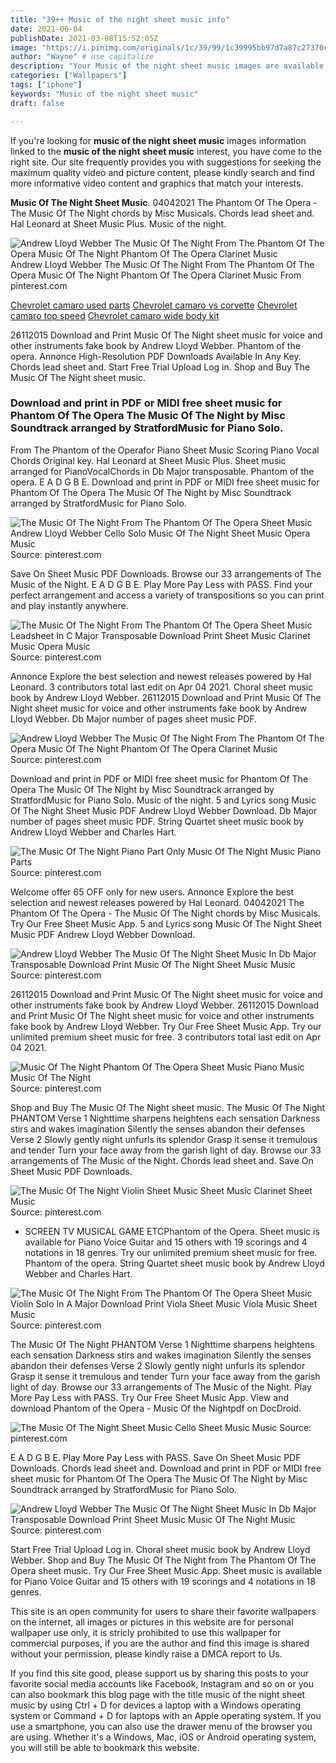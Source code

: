 ```yaml
---
title: "39++ Music of the night sheet music info"
date: 2021-06-04
publishDate: 2021-03-08T15:52:05Z
image: "https://i.pinimg.com/originals/1c/39/99/1c39995bb97d7a87c27370cb0210c848.gif"
author: "Wayne" # use capitalize
description: "Your Music of the night sheet music images are available in this site. Music of the night sheet music are a topic that is being searched for and liked by netizens now. You can Find and Download the Music of the night sheet music files here. Download all free photos."
categories: ["Wallpapers"]
tags: ["iphone"]
keywords: "Music of the night sheet music"
draft: false

---
```


If you're looking for **music of the night sheet music** images information linked to the **music of the night sheet music** interest, you have come to the right  site.  Our site frequently  provides you with  suggestions  for seeking  the maximum  quality video and picture  content, please kindly search and find more informative video content and graphics  that match your interests.

**Music Of The Night Sheet Music**. 04042021 The Phantom Of The Opera - The Music Of The Night chords by Misc Musicals. Chords lead sheet and. Hal Leonard at Sheet Music Plus. Music of the night.

![Andrew Lloyd Webber The Music Of The Night From The Phantom Of The Opera Music Of The Night Phantom Of The Opera Clarinet Music](https://i.pinimg.com/originals/f0/f4/eb/f0f4eb4371647b0f74a8e5d851041d26.png "Andrew Lloyd Webber The Music Of The Night From The Phantom Of The Opera Music Of The Night Phantom Of The Opera Clarinet Music")
Andrew Lloyd Webber The Music Of The Night From The Phantom Of The Opera Music Of The Night Phantom Of The Opera Clarinet Music From pinterest.com

[Chevrolet camaro used parts](/chevrolet-camaro-used-parts/)
[Chevrolet camaro vs corvette](/chevrolet-camaro-vs-corvette/)
[Chevrolet camaro top speed](/chevrolet-camaro-top-speed/)
[Chevrolet camaro wide body kit](/chevrolet-camaro-wide-body-kit/)

26112015 Download and Print Music Of The Night sheet music for voice and other instruments fake book by Andrew Lloyd Webber. Phantom of the opera. Annonce High-Resolution PDF Downloads Available In Any Key. Chords lead sheet and. Start Free Trial Upload Log in. Shop and Buy The Music Of The Night sheet music.

### Download and print in PDF or MIDI free sheet music for Phantom Of The Opera The Music Of The Night by Misc Soundtrack arranged by StratfordMusic for Piano Solo.

From The Phantom of the Operafor Piano Sheet Music Scoring Piano Vocal Chords Original key. Hal Leonard at Sheet Music Plus. Sheet music arranged for PianoVocalChords in Db Major transposable. Phantom of the opera. E A D G B E. Download and print in PDF or MIDI free sheet music for Phantom Of The Opera The Music Of The Night by Misc Soundtrack arranged by StratfordMusic for Piano Solo.


![The Music Of The Night From The Phantom Of The Opera Sheet Music Andrew Lloyd Webber Cello Solo Music Of The Night Sheet Music Opera Music](https://i.pinimg.com/originals/03/1d/f3/031df3ea2b464e6926e0b3a974a70e17.png "The Music Of The Night From The Phantom Of The Opera Sheet Music Andrew Lloyd Webber Cello Solo Music Of The Night Sheet Music Opera Music")
Source: pinterest.com

Save On Sheet Music PDF Downloads. Browse our 33 arrangements of The Music of the Night. E A D G B E. Play More Pay Less with PASS. Find your perfect arrangement and access a variety of transpositions so you can print and play instantly anywhere.

![The Music Of The Night From The Phantom Of The Opera Sheet Music Leadsheet In C Major Transposable Download Print Sheet Music Clarinet Music Opera Music](https://i.pinimg.com/originals/e2/97/01/e29701563f33a5d93c85099fbc338e7a.gif "The Music Of The Night From The Phantom Of The Opera Sheet Music Leadsheet In C Major Transposable Download Print Sheet Music Clarinet Music Opera Music")
Source: pinterest.com

Annonce Explore the best selection and newest releases powered by Hal Leonard. 3 contributors total last edit on Apr 04 2021. Choral sheet music book by Andrew Lloyd Webber. 26112015 Download and Print Music Of The Night sheet music for voice and other instruments fake book by Andrew Lloyd Webber. Db Major number of pages sheet music PDF.

![Andrew Lloyd Webber The Music Of The Night From The Phantom Of The Opera Music Of The Night Phantom Of The Opera Clarinet Music](https://i.pinimg.com/originals/f0/f4/eb/f0f4eb4371647b0f74a8e5d851041d26.png "Andrew Lloyd Webber The Music Of The Night From The Phantom Of The Opera Music Of The Night Phantom Of The Opera Clarinet Music")
Source: pinterest.com

Download and print in PDF or MIDI free sheet music for Phantom Of The Opera The Music Of The Night by Misc Soundtrack arranged by StratfordMusic for Piano Solo. Music of the night. 5 and Lyrics song Music Of The Night Sheet Music PDF Andrew Lloyd Webber Download. Db Major number of pages sheet music PDF. String Quartet sheet music book by Andrew Lloyd Webber and Charles Hart.

![The Music Of The Night Piano Part Only Music Of The Night Music Piano Parts](https://i.pinimg.com/originals/4a/96/54/4a96547f2a5a2fbbcc1ab4cf31197a1c.png "The Music Of The Night Piano Part Only Music Of The Night Music Piano Parts")
Source: pinterest.com

Welcome offer 65 OFF only for new users. Annonce Explore the best selection and newest releases powered by Hal Leonard. 04042021 The Phantom Of The Opera - The Music Of The Night chords by Misc Musicals. Try Our Free Sheet Music App. 5 and Lyrics song Music Of The Night Sheet Music PDF Andrew Lloyd Webber Download.

![Andrew Lloyd Webber The Music Of The Night Sheet Music In Db Major Transposable Download Print Music Of The Night Sheet Music Music](https://i.pinimg.com/originals/5f/bc/12/5fbc122d362c4b91c3800ad1d7e4b57a.gif "Andrew Lloyd Webber The Music Of The Night Sheet Music In Db Major Transposable Download Print Music Of The Night Sheet Music Music")
Source: pinterest.com

26112015 Download and Print Music Of The Night sheet music for voice and other instruments fake book by Andrew Lloyd Webber. 26112015 Download and Print Music Of The Night sheet music for voice and other instruments fake book by Andrew Lloyd Webber. Try Our Free Sheet Music App. Try our unlimited premium sheet music for free. 3 contributors total last edit on Apr 04 2021.

![Music Of The Night Phantom Of The Opera Sheet Music Piano Music Music Of The Night](https://i.pinimg.com/originals/08/6b/53/086b53820360cdf5fea2db1f4f7f056a.png "Music Of The Night Phantom Of The Opera Sheet Music Piano Music Music Of The Night")
Source: pinterest.com

Shop and Buy The Music Of The Night sheet music. The Music Of The Night PHANTOM Verse 1 Nighttime sharpens heightens each sensation Darkness stirs and wakes imagination Silently the senses abandon their defenses Verse 2 Slowly gently night unfurls its splendor Grasp it sense it tremulous and tender Turn your face away from the garish light of day. Browse our 33 arrangements of The Music of the Night. Chords lead sheet and. Save On Sheet Music PDF Downloads.

![The Music Of The Night Violin Sheet Music Sheet Music Clarinet Sheet Music](https://i.pinimg.com/originals/59/2e/39/592e3992b99bb6514161950beabda4a8.png "The Music Of The Night Violin Sheet Music Sheet Music Clarinet Sheet Music")
Source: pinterest.com

- SCREEN TV MUSICAL GAME ETCPhantom of the Opera. Sheet music is available for Piano Voice Guitar and 15 others with 19 scorings and 4 notations in 18 genres. Try our unlimited premium sheet music for free. Phantom of the opera. String Quartet sheet music book by Andrew Lloyd Webber and Charles Hart.

![The Music Of The Night From The Phantom Of The Opera Sheet Music Violin Solo In A Major Download Print Viola Sheet Music Viola Music Sheet Music](https://i.pinimg.com/originals/82/0d/fe/820dfefcdcf9bfbe5e982637b2a99a9d.gif "The Music Of The Night From The Phantom Of The Opera Sheet Music Violin Solo In A Major Download Print Viola Sheet Music Viola Music Sheet Music")
Source: pinterest.com

The Music Of The Night PHANTOM Verse 1 Nighttime sharpens heightens each sensation Darkness stirs and wakes imagination Silently the senses abandon their defenses Verse 2 Slowly gently night unfurls its splendor Grasp it sense it tremulous and tender Turn your face away from the garish light of day. Browse our 33 arrangements of The Music of the Night. Play More Pay Less with PASS. Try Our Free Sheet Music App. View and download Phantom of the Opera - Music Of the Nightpdf on DocDroid.

![The Music Of The Night Sheet Music Cello Sheet Music Music](https://i.pinimg.com/originals/63/58/82/63588273d1303ac08acc6fd3e2cad275.png "The Music Of The Night Sheet Music Cello Sheet Music Music")
Source: pinterest.com

E A D G B E. Play More Pay Less with PASS. Save On Sheet Music PDF Downloads. Chords lead sheet and. Download and print in PDF or MIDI free sheet music for Phantom Of The Opera The Music Of The Night by Misc Soundtrack arranged by StratfordMusic for Piano Solo.

![Andrew Lloyd Webber The Music Of The Night Sheet Music In Db Major Transposable Download Print Sheet Music Music Of The Night Music](https://i.pinimg.com/originals/1c/39/99/1c39995bb97d7a87c27370cb0210c848.gif "Andrew Lloyd Webber The Music Of The Night Sheet Music In Db Major Transposable Download Print Sheet Music Music Of The Night Music")
Source: pinterest.com

Start Free Trial Upload Log in. Choral sheet music book by Andrew Lloyd Webber. Shop and Buy The Music Of The Night from The Phantom Of The Opera sheet music. Try Our Free Sheet Music App. Sheet music is available for Piano Voice Guitar and 15 others with 19 scorings and 4 notations in 18 genres.

This site is an open community for users to share their favorite wallpapers on the internet, all images or pictures in this website are for personal wallpaper use only, it is stricly prohibited to use this wallpaper for commercial purposes, if you are the author and find this image is shared without your permission, please kindly raise a DMCA report to Us.

If you find this site good, please support us by sharing this posts to your favorite social media accounts like Facebook, Instagram and so on or you can also bookmark this blog page with the title music of the night sheet music by using Ctrl + D for devices a laptop with a Windows operating system or Command + D for laptops with an Apple operating system. If you use a smartphone, you can also use the drawer menu of the browser you are using. Whether it's a Windows, Mac, iOS or Android operating system, you will still be able to bookmark this website.
